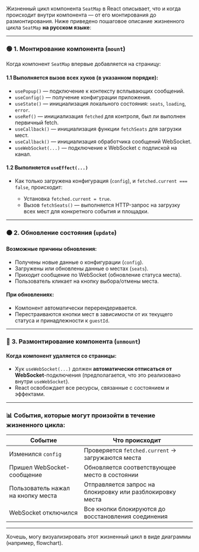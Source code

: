 Жизненный цикл компонента `SeatMap` в React описывает, что и когда происходит внутри компонента — от его монтирования до размонтирования. Ниже приведено пошаговое описание жизненного цикла `SeatMap` **на русском языке**:

---

### 🟢 **1. Монтирование компонента (`mount`)**

Когда компонент `SeatMap` впервые добавляется на страницу:

#### 1.1 Выполняется вызов всех **хуков** (в указанном порядке):

* `usePopup()` — подключение к контексту всплывающих сообщений.
* `useConfig()` — получение конфигурации приложения.
* `useState()` — инициализация локального состояния: `seats`, `loading`, `error`.
* `useRef()` — инициализация `fetched` для контроля, был ли выполнен первичный fetch.
* `useCallback()` — инициализация функции `fetchSeats` для загрузки мест.
* `useCallback()` — инициализация обработчика сообщений WebSocket.
* `useWebSocket(...)` — подключение к WebSocket с подпиской на канал.

#### 1.2 Выполняется `useEffect(...)`

* Как только загружена конфигурация (`config`), и `fetched.current === false`, происходит:

    * Установка `fetched.current = true`.
    * Вызов `fetchSeats()` — выполняется HTTP-запрос на загрузку всех мест для конкретного события и площадки.

---

### 🟠 **2. Обновление состояния (`update`)**

#### Возможные причины обновления:

* Получены новые данные о конфигурации (`config`).
* Загружены или обновлены данные о местах (`seats`).
* Приходит сообщение по WebSocket (обновление статуса места).
* Пользователь кликает на кнопку выбора/отмены места.

#### При обновлениях:

* Компонент автоматически перерендеривается.
* Перестраиваются кнопки мест в зависимости от их текущего статуса и принадлежности к `guestId`.

---

### 🔴 **3. Размонтирование компонента (`unmount`)**

#### Когда компонент удаляется со страницы:

* Хук `useWebSocket(...)` должен **автоматически отписаться от WebSocket**-подключения (предполагается, что это реализовано внутри `useWebSocket`).
* React освобождает все ресурсы, связанные с состоянием и эффектами.

---

### 📊 События, которые могут произойти в течение жизненного цикла:

| Событие                            | Что происходит                                            |
| ---------------------------------- | --------------------------------------------------------- |
| Изменился `config`                 | Проверяется `fetched.current` → загружаются места         |
| Пришел WebSocket-сообщение         | Обновляется соответствующее место в состоянии             |
| Пользователь нажал на кнопку места | Отправляется запрос на блокировку или разблокировку места |
| WebSocket отключился               | Все кнопки блокируются до восстановления соединения       |

---

Хочешь, могу визуализировать этот жизненный цикл в виде диаграммы (например, flowchart).
